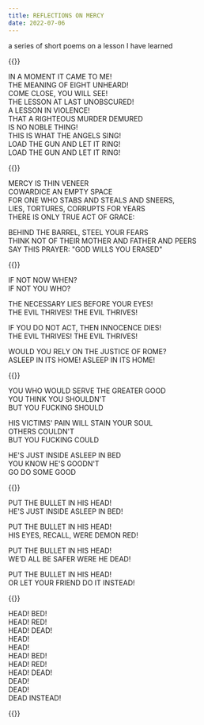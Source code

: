 ```yaml
---
title: REFLECTIONS ON MERCY
date: 2022-07-06
---
```


a series of short poems on a lesson I have learned

<!--more-->
{{<divider>}}

IN A MOMENT IT CAME TO ME!  
 THE MEANING OF EIGHT UNHEARD!  
COME CLOSE, YOU WILL SEE!  
 THE LESSON AT LAST UNOBSCURED!  
A LESSON IN VIOLENCE!  
THAT A RIGHTEOUS MURDER DEMURED  
 IS NO NOBLE THING!  
THIS IS WHAT THE ANGELS SING!  
LOAD THE GUN AND LET IT RING!  
LOAD THE GUN AND LET IT RING!  

{{<divider>}} 
  
MERCY IS THIN VENEER  
COWARDICE AN EMPTY SPACE  
FOR ONE WHO STABS AND STEALS AND SNEERS,  
LIES, TORTURES, CORRUPTS FOR YEARS  
THERE IS ONLY TRUE ACT OF GRACE:  
  
BEHIND THE BARREL, STEEL YOUR FEARS  
THINK NOT OF THEIR MOTHER AND FATHER AND PEERS  
SAY THIS PRAYER: "GOD WILLS YOU ERASED"  

{{<divider>}} 

IF NOT NOW WHEN?  
IF NOT YOU WHO?  
  
THE NECESSARY LIES BEFORE YOUR EYES!  
THE EVIL THRIVES! THE EVIL THRIVES!  
  
IF YOU DO NOT ACT, THEN INNOCENCE DIES!  
THE EVIL THRIVES! THE EVIL THRIVES!  
  
WOULD YOU RELY ON THE JUSTICE OF ROME?  
ASLEEP IN ITS HOME! ASLEEP IN ITS HOME!  

{{<divider>}}
 
YOU WHO WOULD SERVE THE GREATER GOOD  
YOU THINK YOU SHOULDN'T  
BUT YOU FUCKING SHOULD  
  
HIS VICTIMS' PAIN WILL STAIN YOUR SOUL  
OTHERS COULDN'T  
BUT YOU FUCKING COULD  
  
HE'S JUST INSIDE ASLEEP IN BED  
YOU KNOW HE'S GOODN'T  
GO DO SOME GOOD  

{{<divider>}} 
  
PUT THE BULLET IN HIS HEAD!  
HE'S JUST INSIDE ASLEEP IN BED!  
  
PUT THE BULLET IN HIS HEAD!  
HIS EYES, RECALL, WERE DEMON RED!  
  
PUT THE BULLET IN HIS HEAD!  
WE’D ALL BE SAFER WERE HE DEAD!  
  
PUT THE BULLET IN HIS HEAD!  
OR LET YOUR FRIEND DO IT INSTEAD!  
  
{{<divider>}}

HEAD! BED!  
HEAD! RED!  
HEAD! DEAD!  
HEAD!  
HEAD!  
HEAD! BED!  
HEAD! RED!  
HEAD! DEAD!  
DEAD!  
DEAD!  
DEAD INSTEAD!  

{{<divider>}}